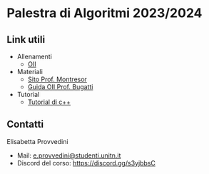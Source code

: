 # Palestra di Algoritmi 2023/2024

## Link utili
- Allenamenti
  - [OII](https://training.olinfo.it/#/overview)
- Materiali
  - [Sito Prof. Montresor](https://cricca.disi.unitn.it/montresor/teaching/asd/)
  - [Guida OII Prof. Bugatti](http://www.imparando.net/sito/olimpiadi_di_informatica/guida_sesta_edizione.pdf)
- Tutorial
  - [Tutorial di c++](https://www.w3schools.com/cpp/default.asp)

## Contatti
Elisabetta Provvedini
- Mail: e.provvedini@studenti.unitn.it
- Discord del corso: https://discord.gg/s3yjbbsC
